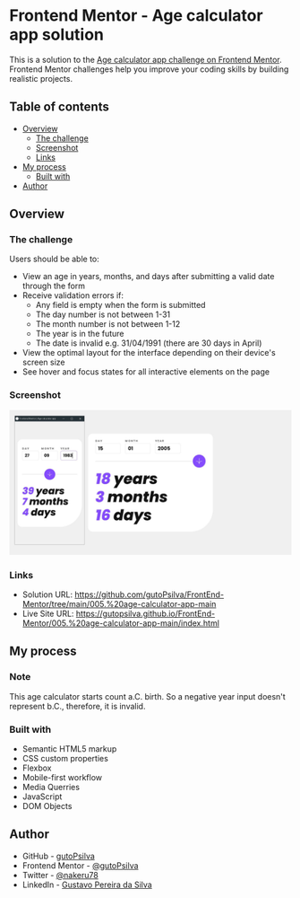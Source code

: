 # Frontend Mentor - Age calculator app solution

This is a solution to the [Age calculator app challenge on Frontend Mentor](https://www.frontendmentor.io/challenges/age-calculator-app-dF9DFFpj-Q). Frontend Mentor challenges help you improve your coding skills by building realistic projects. 

## Table of contents

- [Overview](#overview)
  - [The challenge](#the-challenge)
  - [Screenshot](#screenshot)
  - [Links](#links)
- [My process](#my-process)
  - [Built with](#built-with)
- [Author](#author)

## Overview

### The challenge

Users should be able to:

- View an age in years, months, and days after submitting a valid date through the form
- Receive validation errors if:
  - Any field is empty when the form is submitted
  - The day number is not between 1-31
  - The month number is not between 1-12
  - The year is in the future
  - The date is invalid e.g. 31/04/1991 (there are 30 days in April)
- View the optimal layout for the interface depending on their device's screen size
- See hover and focus states for all interactive elements on the page
<!-- - **Bonus**: See the age numbers animate to their final number when the form is submitted -->


### Screenshot
<div align="center">
  <img src="assets/images/screenshoot.JPG" alt="screenshot">
</div>

### Links

- Solution URL: https://github.com/gutoPsilva/FrontEnd-Mentor/tree/main/005.%20age-calculator-app-main
- Live Site URL: https://gutopsilva.github.io/FrontEnd-Mentor/005.%20age-calculator-app-main/index.html

## My process

### Note

This age calculator starts count a.C. birth. So a negative year input doesn't represent b.C., therefore, it is invalid.

### Built with

- Semantic HTML5 markup
- CSS custom properties
- Flexbox
- Mobile-first workflow
- Media Querries
- JavaScript
- DOM Objects

## Author

- GitHub - [gutoPsilva](https://github.com/gutoPsilva)
- Frontend Mentor - [@gutoPsilva](https://www.frontendmentor.io/profile/gutoPsilva)
- Twitter - [@nakeru78](https://www.twitter.com/nakeru78)
- LinkedIn - [Gustavo Pereira da Silva](https://www.linkedin.com/in/gustavo-pereira-da-silva-b5b684247/)
